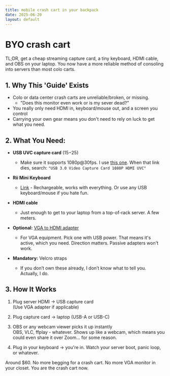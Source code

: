 ```yaml
---
title: mobile crash cart in your backpack
date: 2025-06-20
layout: default
---
```

# BYO crash cart

TL;DR, get a cheap streaming capture card, a tiny keyboard, HDMI cable, and OBS on your
laptop. You now have a more reliable method of consoling into servers than most colo carts.

## 1. Why This 'Guide' Exists
  - Colo or data center crash carts are unreliable/broken, or missing.
    - "Does this monitor even work or is my sever dead?"
  - You really only need HDMI in, keyboard/mouse out, and a screen you control
  - Carrying your own gear means you don't need to rely on luck to get what you need.

## 2. What You Need:
  - **USB UVC capture card** ($15-$25) 
    - Make sure it supports 1080p@30fps. I use [this one](https://a.co/d/aPj0fhj).
    When that link dies, search: `"USB 3.0 Video Capture Card 1080P HDMI UVC"`  
  - **Rii Mini Keyboard** 
    - [Link](https://a.co/d/brLzEnv) - Rechargeable, works with everything. Or use any USB keyboard/mouse if you hate fun.
  - **HDMI cable** 
    - Just enough to get to your laptop from a top-of-rack server. A few meters.

  - **Optional:** [VGA to HDMI adapter](https://a.co/d/7Ac4gSm)  
    - For VGA equipment. Pick one with USB power. That means it's active, which you need. Direction matters. Passive adapters won't work.

  - **Mandatory:** Velcro straps
    - If you don’t own these already, I don’t know what to tell you. Actually, I do.

## 3. How It Works

1. Plug server HDMI -> USB capture card  
   (Use VGA adapter if applicable)

2. Plug capture card -> laptop (USB-A or USB-C)

3. OBS or any webcam viewer picks it up instantly  
   OBS, VLC, ffplay - whatever. Shows up like a webcam, which means you could 
   even share it over Zoom... for some reason.

4. Plug in your keyboard -> you're in.
   Watch your server boot, panic loop, or whatever.

Around $60. No more begging for a crash cart.
No more VGA monitor in your closet.
You are the crash cart now.
